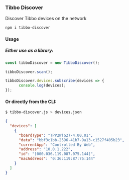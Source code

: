 ### Tibbo Discover
Discover Tibbo devices on the network

```bash
npm i tibbo-discover
```



#### Usage

##### Either use as a library:

```typescript
const tibboDiscover = new TibboDiscover();

tibboDiscover.scan();

tibboDiscover.devices.subscribe(devices => {
      console.log(devices);
});
```

#### Or directly from the CLI:
```bash
$ tibbo-discover.js > devices.json
```

```json
{
  "devices": [
    {
      "boardType": "TPP2W(G2)-4.00.01",
      "data": "bbf3c1bb-2596-41b7-9a13-c1527f405b23",
      "currentApp": "Controlled By Web",
      "address": "10.0.1.222",
      "id": "[000.036.119.087.075.144]",
      "macAddress": "0:36:119:87:75:144"
    }
  ]
}
```
